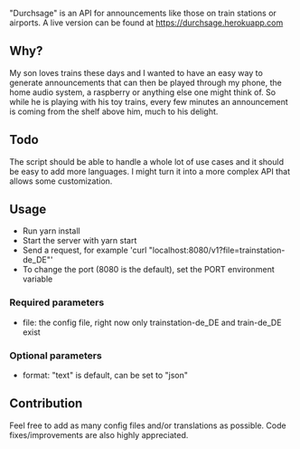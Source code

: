 "Durchsage" is an API for announcements like those on train stations or airports. A live version can be found at https://durchsage.herokuapp.com

## Why?
My son loves trains these days and I wanted to have an easy way to generate announcements that can then be played through my phone, the home audio system, a raspberry or anything else one might think of. So while he is playing with his toy trains, every few minutes an announcement is coming from the shelf above him, much to his delight.

## Todo
The script should be able to handle a whole lot of use cases and it should be easy to add more languages. I might turn it into a more complex API that allows some customization.

## Usage
* Run yarn install
* Start the server with yarn start
* Send a request, for example 'curl "localhost:8080/v1?file=trainstation-de_DE"'
* To change the port (8080 is the default), set the PORT environment variable

### Required parameters
* file: the config file, right now only trainstation-de_DE and train-de_DE exist

### Optional parameters
* format: "text" is default, can be set to "json"

## Contribution
Feel free to add as many config files and/or translations as possible. Code fixes/improvements are also highly appreciated.
